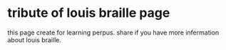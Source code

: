 # tribute of louis braille page
 this page create for learning perpus.
  share if you have more infermation about louis braille. 
